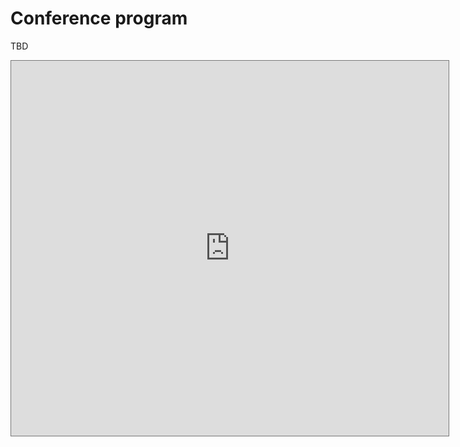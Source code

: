 # Conference program

TBD 

<iframe src="https://calendar.google.com/calendar/embed?height=600&amp;wkst=1&amp;bgcolor=%23616161&amp;ctz=Europe%2FLisbon&amp;src=ZW5hYXh4eGlAZ21haWwuY29t&amp;color=%23039BE5&amp;showNav=0&amp;showDate=0&amp;showPrint=0&amp;showTabs=0&amp;showTitle=0&amp;mode=WEEK&amp;dates=20210907/20210911" style="border:solid 1px #777" width="700" height="600" frameborder="0" scrolling="no"></iframe>

